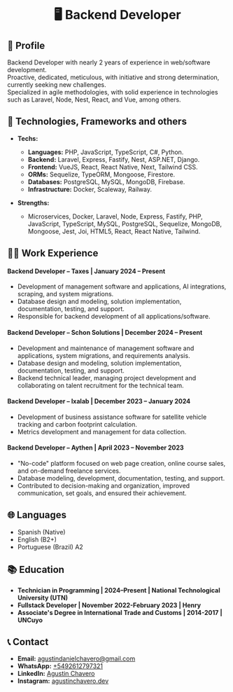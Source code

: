 <h1 align="center">🖥️ Backend Developer</h1>

## 📄 Profile 
Backend Developer with nearly 2 years of experience in web/software development.  
Proactive, dedicated, meticulous, with initiative and strong determination, currently seeking new challenges.  
Specialized in agile methodologies, with solid experience in technologies such as Laravel, Node, Nest, React, and Vue, among others.  

## 🧠 Technologies, Frameworks and others 

- **Techs:** 
  - **Languages:** PHP, JavaScript, TypeScript, C#, Python.
  - **Backend:** Laravel, Express, Fastify, Nest, ASP.NET, Django.
  - **Frontend:** VueJS, React, React Native, Next, Tailwind CSS.
  - **ORMs:** Sequelize, TypeORM, Mongoose, Firestore.
  - **Databases:** PostgreSQL, MySQL, MongoDB, Firebase.
  - **Infrastructure:** Docker, Scaleway, Railway.

- **Strengths:** 
  - Microservices, Docker, Laravel, Node, Express, Fastify, PHP, JavaScript, TypeScript, MySQL, PostgreSQL, Sequelize, MongoDB, Mongoose, Jest, Joi, HTML5, React, React Native, Tailwind.

## 👨‍💼 Work Experience

#### Backend Developer – Taxes | January 2024 – Present  
- Development of management software and applications, AI integrations, scraping, and system migrations.  
- Database design and modeling, solution implementation, documentation, testing, and support.  
- Responsible for backend development of all applications/software.  

#### Backend Developer – Schon Solutions | December 2024 – Present  
- Development and maintenance of management software and applications, system migrations, and requirements analysis.  
- Database design and modeling, solution implementation, documentation, testing, and support.  
- Backend technical leader, managing project development and collaborating on talent recruitment for the technical team.  

#### Backend Developer – Ixalab | December 2023 – January 2024  
- Development of business assistance software for satellite vehicle tracking and carbon footprint calculation.  
- Metrics development and management for data collection.  

#### Backend Developer – Aythen | April 2023 – November 2023  
- "No-code" platform focused on web page creation, online course sales, and on-demand freelance services.  
- Database modeling, development, documentation, testing, and support.  
- Contributed to decision-making and organization, improved communication, set goals, and ensured their achievement.  

## 🌐 Languages
- Spanish (Native)
- English (B2+)
- Portuguese (Brazil) A2

## 📚 Education
- **Technician in Programming | 2024–Present | National Technological University (UTN)**
- **Fullstack Developer | November 2022-February 2023 | Henry**
- **Associate's Degree in International Trade and Customs | 2014-2017 | UNCuyo**

## 📞 Contact
- **Email:** [agustindanielchavero@gmail.com](mailto:agustindanielchavero@gmail.com)
- **WhatsApp:** [+5492612797321](https://api.whatsapp.com/send?phone=5492612797321)
- **LinkedIn:** [Agustin Chavero](https://www.linkedin.com/in/agustinchavero/)
- **Instagram:** [agustinchavero.dev](https://www.instagram.com/agustinchavero.dev/)
